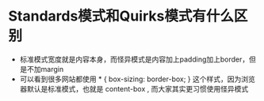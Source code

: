 # Standards模式和Quirks模式有什么区别

- 标准模式宽度就是内容本身，而怪异模式是内容加上padding加上border，但是不加margin
- 可以看到很多网站都使用 * { box-sizing: border-box; } 这个样式，因为浏览器默认是标准模式，也就是 content-box , 而大家其实更习惯使用怪异模式